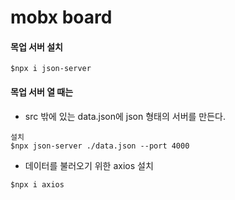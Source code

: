 # mobx board

#### 목업 서버 설치

```
$npx i json-server
```

#### 목업 서버 열 때는

- src 밖에 있는 data.json에 json 형태의 서버를 만든다.

```
설치
$npx json-server ./data.json --port 4000
```

- 데이터를 불러오기 위한 axios 설치

```
$npx i axios
```
